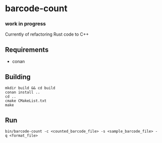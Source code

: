# barcode-count
### work in progress
Currently of refactoring Rust code to C++

## Requirements
<ul>
<li>conan</li>
</ul>

## Building
```
mkdir build && cd build
conan install ..
cd ..
cmake CMakeList.txt
make
```

## Run
```
bin/barcode-count -c <counted_barcode_file> -s <sample_barcode_file> -q <format_file>
```
